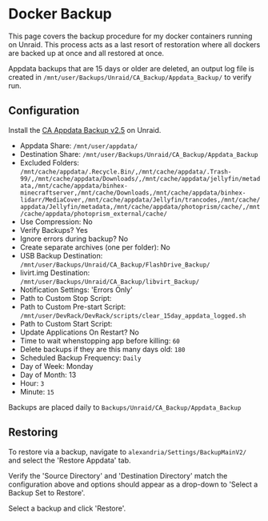 # Docker Backup

This page covers the backup procedure for my docker containers running on Unraid. This process acts as a last resort of restoration where all dockers are backed up at once and all restored at once.

Appdata backups that are 15 days or older are deleted, an output log file is created in `/mnt/user/Backups/Unraid/CA_Backup/Appdata_Backup/` to verify run.

## Configuration

Install the [CA Appdata Backup v2.5](https://forums.unraid.net/topic/132721-plugin-ca-appdata-backup-restore-v25/) on Unraid.

- Appdata Share: `/mnt/user/appdata/`
- Destination Share: `/mnt/user/Backups/Unraid/CA_Backup/Appdata_Backup`
- Excluded Folders: `/mnt/cache/appdata/.Recycle.Bin/,/mnt/cache/appdata/.Trash-99/,/mnt/cache/appdata/Downloads/,/mnt/cache/appdata/jellyfin/metadata,/mnt/cache/appdata/binhex-minecraftserver,/mnt/cache/Downloads,/mnt/cache/appdata/binhex-lidarr/MediaCover,/mnt/cache/appdata/Jellyfin/trancodes,/mnt/cache/appdata/Jellyfin/metadata,/mnt/cache/appdata/photoprism/cache/,/mnt/cache/appdata/photoprism_external/cache/`
- Use Compression: No
- Verify Backups? Yes
- Ignore errors during backup? No
- Create separate archives (one per folder): No
- USB Backup Destination: `/mnt/user/Backups/Unraid/CA_Backup/FlashDrive_Backup/`
- livirt.img Destination: `/mnt/user/Backups/Unraid/CA_Backup/libvirt_Backup/`
- Notification Settings: 'Errors Only'
- Path to Custom Stop Script: 
- Path to Custom Pre-start Script: `/mnt/user/DevRack/DevRack/scripts/clear_15day_appdata_logged.sh`
- Path to Custom Start Script:
- Update Applications On Restart? No
- Time to wait whenstopping app before killing: `60`
- Delete backups if they are this many days old: `180`
- Scheduled Backup Frequency: `Daily`
- Day of Week: Monday
- Day of Month: 13
- Hour: `3`
- Minute: `15`

Backups are placed daily to `Backups/Unraid/CA_Backup/Appdata_Backup`

## Restoring

To restore via a backup, navigate to `alexandria/Settings/BackupMainV2/` and select the 'Restore Appdata' tab.

Verify the 'Source Directory' and 'Destination Directory' match the configuration above and options should appear as a drop-down to 'Select a Backup Set to Restore'.

Select a backup and click 'Restore'.
